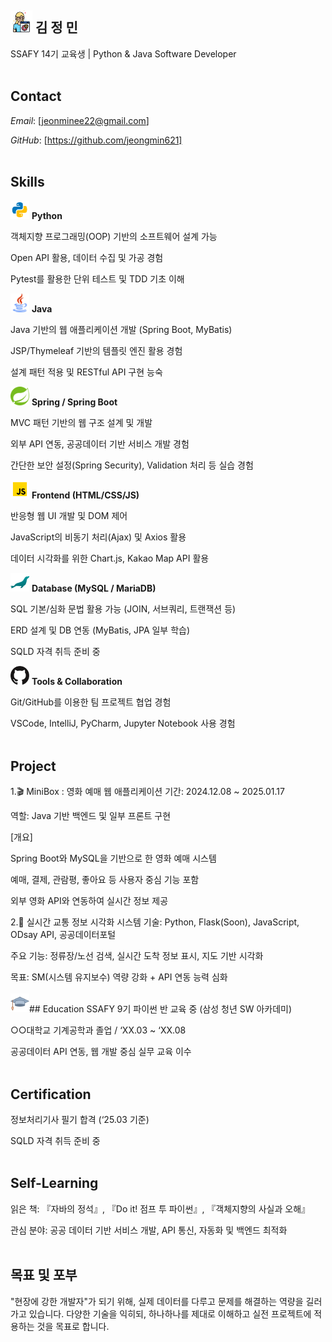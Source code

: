 ## <img src="./developer_icon.png" width="35px" height="35px"/> 김 정 민
SSAFY 14기 교육생 | Python & Java Software Developer
<br><br>
## Contact
*Email*: [jeonminee22@gmail.com]

*GitHub*: [https://github.com/jeongmin621]
<br><br>
## Skills
<img src="./python_icon.png" width="30px" height="30px"/> **Python**

객체지향 프로그래밍(OOP) 기반의 소프트웨어 설계 가능

Open API 활용, 데이터 수집 및 가공 경험

Pytest를 활용한 단위 테스트 및 TDD 기초 이해

<img src="./java_icon.png" width="30px" height="30px"/> **Java**

Java 기반의 웹 애플리케이션 개발 (Spring Boot, MyBatis)

JSP/Thymeleaf 기반의 템플릿 엔진 활용 경험

설계 패턴 적용 및 RESTful API 구현 능숙

<img src="./spring_icon.png" width="30px" height="30px"/> **Spring / Spring Boot**

MVC 패턴 기반의 웹 구조 설계 및 개발

외부 API 연동, 공공데이터 기반 서비스 개발 경험

간단한 보안 설정(Spring Security), Validation 처리 등 실습 경험

<img src="./javascript_icon.png" width="30px" height="30px"/> **Frontend (HTML/CSS/JS)**

반응형 웹 UI 개발 및 DOM 제어

JavaScript의 비동기 처리(Ajax) 및 Axios 활용

데이터 시각화를 위한 Chart.js, Kakao Map API 활용

<img src="./mariadb_icon.png" width="30px" height="30px"/> **Database (MySQL / MariaDB)**

SQL 기본/심화 문법 활용 가능 (JOIN, 서브쿼리, 트랜잭션 등)

ERD 설계 및 DB 연동 (MyBatis, JPA 일부 학습)

SQLD 자격 취득 준비 중

<img src="./github_logo.png" width="30px" height="30px"/> **Tools & Collaboration**

Git/GitHub를 이용한 팀 프로젝트 협업 경험

VSCode, IntelliJ, PyCharm, Jupyter Notebook 사용 경험
<br><br>
## Project
1.🎬 MiniBox : 영화 예매 웹 애플리케이션
기간: 2024.12.08 ~ 2025.01.17

역할: Java 기반 백엔드 및 일부 프론트 구현

[개요]

Spring Boot와 MySQL을 기반으로 한 영화 예매 시스템

예매, 결제, 관람평, 좋아요 등 사용자 중심 기능 포함

외부 영화 API와 연동하여 실시간 정보 제공

2.🚦 실시간 교통 정보 시각화 시스템
기술: Python, Flask(Soon), JavaScript, ODsay API, 공공데이터포털

주요 기능: 정류장/노선 검색, 실시간 도착 정보 표시, 지도 기반 시각화

목표: SM(시스템 유지보수) 역량 강화 + API 연동 능력 심화
<br><br>
<img src="./education_icon.png" width="30px" height="30px"/>## Education
SSAFY 9기 파이썬 반 교육 중 (삼성 청년 SW 아카데미)

○○대학교 기계공학과 졸업 / ‘XX.03 ~ ‘XX.08

공공데이터 API 연동, 웹 개발 중심 실무 교육 이수
<br><br>
## Certification
정보처리기사 필기 합격 (‘25.03 기준)

SQLD 자격 취득 준비 중
<br><br>
## Self-Learning
읽은 책: 『자바의 정석』, 『Do it! 점프 투 파이썬』, 『객체지향의 사실과 오해』

관심 분야: 공공 데이터 기반 서비스 개발, API 통신, 자동화 및 백엔드 최적화
<br><br>
## 목표 및 포부
"현장에 강한 개발자"가 되기 위해, 실제 데이터를 다루고 문제를 해결하는 역량을 길러가고 있습니다.
다양한 기술을 익히되, 하나하나를 제대로 이해하고 실전 프로젝트에 적용하는 것을 목표로 합니다.

